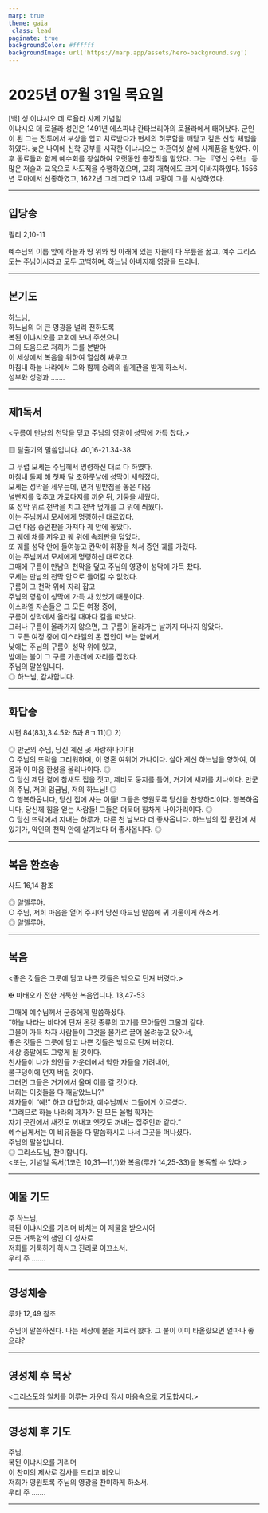 ```yaml
---
marp: true
theme: gaia
_class: lead
paginate: true
backgroundColor: #ffffff
backgroundImage: url('https://marp.app/assets/hero-background.svg')
---
```


# 2025년 07월 31일 목요일

[백] 성 이냐시오 데 로욜라 사제 기념일  
이냐시오 데 로욜라 성인은 1491년 에스파냐 칸타브리아의 로욜라에서 태어났다. 군인이 된 그는 전투에서 부상을 입고 치료받다가 현세의 허무함을 깨닫고 깊은 신앙 체험을 하였다. 늦은 나이에 신학 공부를 시작한 이냐시오는 마흔여섯 살에 사제품을 받았다. 이후 동료들과 함께 예수회를 창설하여 오랫동안 총장직을 맡았다. 그는 『영신 수련』 등 많은 저술과 교육으로 사도직을 수행하였으며, 교회 개혁에도 크게 이바지하였다. 1556년 로마에서 선종하였고, 1622년 그레고리오 13세 교황이 그를 시성하였다.




---

## 입당송

필리 2,10-11

예수님의 이름 앞에 하늘과 땅 위와 땅 아래에 있는 자들이 다 무릎을 꿇고, 예수 그리스도는 주님이시라고 모두 고백하며, 하느님 아버지께 영광을 드리네.  
  


---

## 본기도

하느님,  
하느님의 더 큰 영광을 널리 전하도록  
복된 이냐시오를 교회에 보내 주셨으니  
그의 도움으로 저희가 그를 본받아  
이 세상에서 복음을 위하여 열심히 싸우고  
마침내 하늘 나라에서 그와 함께 승리의 월계관을 받게 하소서.  
성부와 성령과 …….  
  


---

## 제1독서

<구름이 만남의 천막을 덮고 주님의 영광이 성막에 가득 찼다.>

▥ 탈출기의 말씀입니다. 40,16-21.34-38

그 무렵 모세는 주님께서 명령하신 대로 다 하였다.  
마침내 둘째 해 첫째 달 초하룻날에 성막이 세워졌다.  
모세는 성막을 세우는데, 먼저 밑받침을 놓은 다음  
널빤지를 맞추고 가로다지를 끼운 뒤, 기둥을 세웠다.  
또 성막 위로 천막을 치고 천막 덮개를 그 위에 씌웠다.  
이는 주님께서 모세에게 명령하신 대로였다.  
그런 다음 증언판을 가져다 궤 안에 놓았다.  
그 궤에 채를 끼우고 궤 위에 속죄판을 덮었다.  
또 궤를 성막 안에 들여놓고 칸막이 휘장을 쳐서 증언 궤를 가렸다.  
이는 주님께서 모세에게 명령하신 대로였다.  
그때에 구름이 만남의 천막을 덮고 주님의 영광이 성막에 가득 찼다.  
모세는 만남의 천막 안으로 들어갈 수 없었다.  
구름이 그 천막 위에 자리 잡고  
주님의 영광이 성막에 가득 차 있었기 때문이다.  
이스라엘 자손들은 그 모든 여정 중에,  
구름이 성막에서 올라갈 때마다 길을 떠났다.  
그러나 구름이 올라가지 않으면, 그 구름이 올라가는 날까지 떠나지 않았다.  
그 모든 여정 중에 이스라엘의 온 집안이 보는 앞에서,  
낮에는 주님의 구름이 성막 위에 있고,  
밤에는 불이 그 구름 가운데에 자리를 잡았다.  
주님의 말씀입니다.  
◎ 하느님, 감사합니다.  
  


---

## 화답송

시편 84(83),3.4.5와 6과 8ㄱ.11(◎ 2)

◎ 만군의 주님, 당신 계신 곳 사랑하나이다!  
○ 주님의 뜨락을 그리워하며, 이 영혼 여위어 가나이다. 살아 계신 하느님을 향하여, 이 몸과 이 마음 환성을 올리나이다. ◎  
○ 당신 제단 곁에 참새도 집을 짓고, 제비도 둥지를 틀어, 거기에 새끼를 치나이다. 만군의 주님, 저의 임금님, 저의 하느님! ◎  
○ 행복하옵니다, 당신 집에 사는 이들! 그들은 영원토록 당신을 찬양하리이다. 행복하옵니다, 당신께 힘을 얻는 사람들! 그들은 더욱더 힘차게 나아가리이다. ◎  
○ 당신 뜨락에서 지내는 하루가, 다른 천 날보다 더 좋사옵니다. 하느님의 집 문간에 서 있기가, 악인의 천막 안에 살기보다 더 좋사옵니다. ◎  
  


---

## 복음 환호송

사도 16,14 참조

◎ 알렐루야.  
○ 주님, 저희 마음을 열어 주시어 당신 아드님 말씀에 귀 기울이게 하소서.  
◎ 알렐루야.  
  


---

## 복음

<좋은 것들은 그릇에 담고 나쁜 것들은 밖으로 던져 버렸다.>

✠ 마태오가 전한 거룩한 복음입니다. 13,47-53

그때에 예수님께서 군중에게 말씀하셨다.  
“하늘 나라는 바다에 던져 온갖 종류의 고기를 모아들인 그물과 같다.  
그물이 가득 차자 사람들이 그것을 물가로 끌어 올려놓고 앉아서,  
좋은 것들은 그릇에 담고 나쁜 것들은 밖으로 던져 버렸다.  
세상 종말에도 그렇게 될 것이다.  
천사들이 나가 의인들 가운데에서 악한 자들을 가려내어,  
불구덩이에 던져 버릴 것이다.  
그러면 그들은 거기에서 울며 이를 갈 것이다.  
너희는 이것들을 다 깨달았느냐?”  
제자들이 “예!” 하고 대답하자, 예수님께서 그들에게 이르셨다.  
“그러므로 하늘 나라의 제자가 된 모든 율법 학자는  
자기 곳간에서 새것도 꺼내고 옛것도 꺼내는 집주인과 같다.”  
예수님께서는 이 비유들을 다 말씀하시고 나서 그곳을 떠나셨다.  
주님의 말씀입니다.  
◎ 그리스도님, 찬미합니다.  
<또는, 기념일 독서(1코린 10,31―11,1)와 복음(루카 14,25-33)을 봉독할 수 있다.>  
  


---

## 예물 기도

주 하느님,  
복된 이냐시오를 기리며 바치는 이 제물을 받으시어  
모든 거룩함의 샘인 이 성사로  
저희를 거룩하게 하시고 진리로 이끄소서.  
우리 주 …….  
  


---

## 영성체송

루카 12,49 참조

주님이 말씀하신다. 나는 세상에 불을 지르러 왔다. 그 불이 이미 타올랐으면 얼마나 좋으랴?  
  


---

## 영성체 후 묵상

<그리스도와 일치를 이루는 가운데 잠시 마음속으로 기도합시다.>  


---

## 영성체 후 기도

주님,  
복된 이냐시오를 기리며  
이 찬미의 제사로 감사를 드리고 비오니  
저희가 영원토록 주님의 영광을 찬미하게 하소서.  
우리 주 …….  
  


---